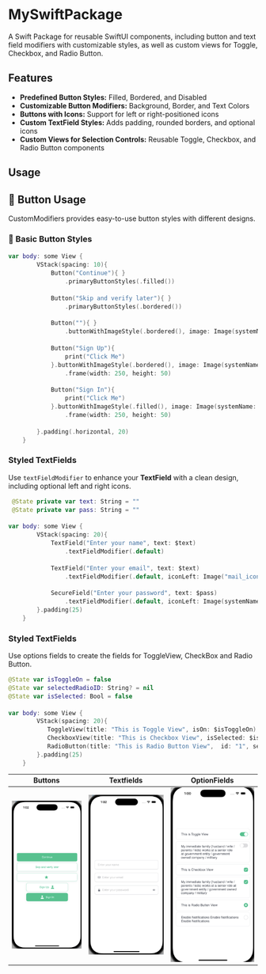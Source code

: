 # MySwiftPackage
A Swift Package for reusable SwiftUI components, including button and text field modifiers with customizable styles, as well as custom views for Toggle, Checkbox, and Radio Button.

## Features

- **Predefined Button Styles:** Filled, Bordered, and Disabled
- **Customizable Button Modifiers:** Background, Border, and Text Colors
- **Buttons with Icons:** Support for left or right-positioned icons
- **Custom TextField Styles:** Adds padding, rounded borders, and optional icons
- **Custom Views for Selection Controls:** Reusable Toggle, Checkbox, and Radio Button components





## Usage

## 📌 Button Usage

CustomModifiers provides easy-to-use button styles with different designs.

### 🚀 Basic Button Styles
```swift
var body: some View {
        VStack(spacing: 10){
            Button("Continue"){ }
                .primaryButtonStyles(.filled())
            
            Button("Skip and verify later"){ }
                .primaryButtonStyles(.bordered())
 
            Button(""){ }
                .buttonWithImageStyle(.bordered(), image: Image(systemName: "star.fill"))
            
            Button("Sign Up"){
                print("Click Me")
            }.buttonWithImageStyle(.bordered(), image: Image(systemName: "person.fill"), imagePosition: .right)
                .frame(width: 250, height: 50)
            
            Button("Sign In"){
                print("Click Me")
            }.buttonWithImageStyle(.filled(), image: Image(systemName: "person.fill"), imagePosition: .left)
                .frame(width: 250, height: 50)
            
        }.padding(.horizontal, 20)
    }
```


### Styled TextFields

Use `textFieldModifier` to enhance your **TextField** with a clean design, including optional left and right icons.

```swift
 @State private var text: String = ""
 @State private var pass: String = ""

var body: some View {
        VStack(spacing: 20){
            TextField("Enter your name", text: $text)
                .textFieldModifier(.default)
            
            TextField("Enter your email", text: $text)
                .textFieldModifier(.default, iconLeft: Image("mail_icon"))
            
            SecureField("Enter your password", text: $pass)
                .textFieldModifier(.default, iconLeft: Image(systemName: "lock.fill"), iconRight: Image(systemName: "eye"))
        }.padding(25)
    }
```

### Styled TextFields

Use options fields to create the fields for ToggleView, CheckBox and Radio Button.

```swift
@State var isToggleOn = false
@State var selectedRadioID: String? = nil
@State var isSelected: Bool = false

var body: some View {
        VStack(spacing: 20){
           ToggleView(title: "This is Toggle View", isOn: $isToggleOn)
           CheckboxView(title: "This is Checkbox View", isSelected: $isSelected)
           RadioButton(title: "This is Radio Button View",  id: "1", selectedID: $selectedRadioID)
        }.padding(25)
    }
```

| Buttons | Textfields | OptionFields |
|---------|------------|--------------|
| ![Buttons](./screenshots/button.png) | ![TextFields](./screenshots/textfield.png) | ![OptionFields](./screenshots/optionfields.png) |


